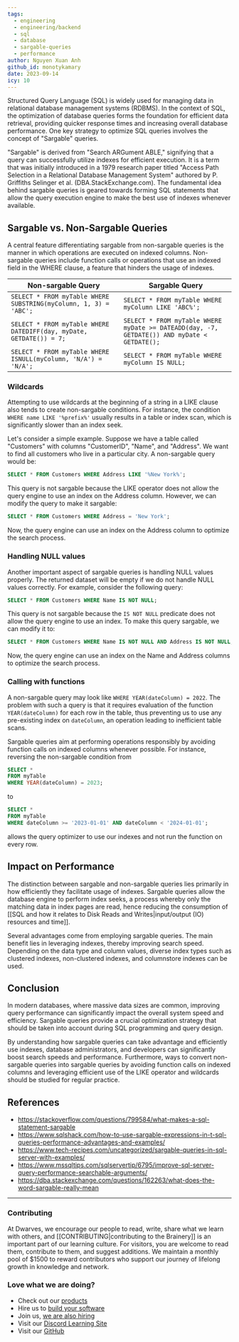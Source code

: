 ```yaml
---
tags:
  - engineering
  - engineering/backend
  - sql
  - database
  - sargable-queries
  - performance
author: Nguyen Xuan Anh
github_id: monotykamary
date: 2023-09-14
icy: 10
---
```



Structured Query Language (SQL) is widely used for managing data in relational database management systems (RDBMS). In the context of SQL, the optimization of database queries forms the foundation for efficient data retrieval, providing quicker response times and increasing overall database performance. One key strategy to optimize SQL queries involves the concept of "Sargable" queries.

"Sargable" is derived from "Search ARGument ABLE," signifying that a query can successfully utilize indexes for efficient execution. It is a term that was initially introduced in a 1979 research paper titled "Access Path Selection in a Relational Database Management System" authored by P. Griffiths Selinger et al. (DBA.StackExchange.com). The fundamental idea behind sargable queries is geared towards forming SQL statements that allow the query execution engine to make the best use of indexes whenever available.

## Sargable vs. Non-Sargable Queries

A central feature differentiating sargable from non-sargable queries is the manner in which operations are executed on indexed columns. Non-sargable queries include function calls or operations that use an indexed field in the WHERE clause, a feature that hinders the usage of indexes.

|Non-sargable Query|Sargable Query|
|---|---|
|`SELECT * FROM myTable WHERE SUBSTRING(myColumn, 1, 3) = 'ABC';`|`SELECT * FROM myTable WHERE myColumn LIKE 'ABC%';`|
|`SELECT * FROM myTable WHERE DATEDIFF(day, myDate, GETDATE()) = 7;`|`SELECT * FROM myTable WHERE myDate >= DATEADD(day, -7, GETDATE()) AND myDate < GETDATE();`|
|`SELECT * FROM myTable WHERE ISNULL(myColumn, 'N/A') = 'N/A';`|`SELECT * FROM myTable WHERE myColumn IS NULL;`|

### Wildcards

Attempting to use wildcards at the beginning of a string in a LIKE clause also tends to create non-sargable conditions. For instance, the condition `WHERE name LIKE '%prefix%'` usually results in a table or index scan, which is significantly slower than an index seek.

Let's consider a simple example. Suppose we have a table called "Customers" with columns "CustomerID", "Name", and "Address". We want to find all customers who live in a particular city. A non-sargable query would be:

``` sql
SELECT * FROM Customers WHERE Address LIKE '%New York%';
```

This query is not sargable because the LIKE operator does not allow the query engine to use an index on the Address column. However, we can modify the query to make it sargable:

```sql
SELECT * FROM Customers WHERE Address = 'New York';
```

Now, the query engine can use an index on the Address column to optimize the search process.

### Handling NULL values

Another important aspect of sargable queries is handling NULL values properly. The returned dataset will be empty if we do not handle NULL values correctly. For example, consider the following query:

```sql
SELECT * FROM Customers WHERE Name IS NOT NULL;
```

This query is not sargable because the `IS NOT NULL` predicate does not allow the query engine to use an index. To make this query sargable, we can modify it to:

```sql
SELECT * FROM Customers WHERE Name IS NOT NULL AND Address IS NOT NULL;
```

Now, the query engine can use an index on the Name and Address columns to optimize the search process.

### Calling with functions

A non-sargable query may look like `WHERE YEAR(dateColumn) = 2022`. The problem with such a query is that it requires evaluation of the function `YEAR(dateColumn)` for each row in the table, thus preventing us to use any pre-existing index on `dateColumn`, an operation leading to inefficient table scans.

Sargable queries aim at performing operations responsibly by avoiding function calls on indexed columns whenever possible. For instance, reversing the non-sargable condition from

```sql
SELECT *
FROM myTable
WHERE YEAR(dateColumn) = 2023;
```

to

```sql
SELECT *
FROM myTable
WHERE dateColumn >= '2023-01-01' AND dateColumn < '2024-01-01';
```

allows the query optimizer to use our indexes and not run the function on every row.

## Impact on Performance

The distinction between sargable and non-sargable queries lies primarily in how efficiently they facilitate usage of indexes. Sargable queries allow the database engine to perform index seeks, a process whereby only the matching data in index pages are read, hence reducing the consumption of [[SQL and how it relates to Disk Reads and Writes|input/output (IO) resources and time]].

Several advantages come from employing sargable queries. The main benefit lies in leveraging indexes, thereby improving search speed. Depending on the data type and column values, diverse index types such as clustered indexes, non-clustered indexes, and columnstore indexes can be used.

## Conclusion

In modern databases, where massive data sizes are common, improving query performance can significantly impact the overall system speed and efficiency. Sargable queries provide a crucial optimization strategy that should be taken into account during SQL programming and query design.

By understanding how sargable queries can take advantage and efficiently use indexes, database administrators, and developers can significantly boost search speeds and performance. Furthermore, ways to convert non-sargable queries into sargable queries by avoiding function calls on indexed columns and leveraging efficient use of the LIKE operator and wildcards should be studied for regular practice.

## References

- https://stackoverflow.com/questions/799584/what-makes-a-sql-statement-sargable
- https://www.sqlshack.com/how-to-use-sargable-expressions-in-t-sql-queries-performance-advantages-and-examples/
- https://www.tech-recipes.com/uncategorized/sargable-queries-in-sql-server-with-examples/
- https://www.mssqltips.com/sqlservertip/6795/improve-sql-server-query-performance-searchable-arguments/
- https://dba.stackexchange.com/questions/162263/what-does-the-word-sargable-really-mean

---
<!-- cta -->
### Contributing

At Dwarves, we encourage our people to read, write, share what we learn with others, and [[CONTRIBUTING|contributing to the Brainery]] is an important part of our learning culture. For visitors, you are welcome to read them, contribute to them, and suggest additions. We maintain a monthly pool of $1500 to reward contributors who support our journey of lifelong growth in knowledge and network.

### Love what we are doing?

- Check out our [products](https://superbits.co)
- Hire us to [build your software](https://d.foundation)
- Join us, [we are also hiring](https://github.com/dwarvesf/WeAreHiring)
- Visit our [Discord Learning Site](https://discord.gg/dzNBpNTVEZ)
- Visit our [GitHub](https://github.com/dwarvesf)